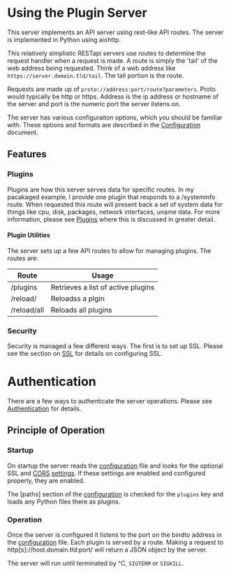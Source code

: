 
# Using the Plugin Server

This server implements an API server using rest-like API routes. The server is implemented in Python using aiohttp. 

This relatively simplistic RESTapi servers use routes to determine the request handler when a request is made. A route is simply the 'tail' of the web address being requested. Think of a web address like `https://server.domain.tld/tail`. The tail portion is the route. 

Requests are made up of `proto://address:port/route?parameters`. Proto would typically be http or https. Address is the ip address or hostname of the server and port is the numeric port the server listens on.

The server has various configuraiton options, which you should be familiar with. These options and formats are described in the [Configuration](Config.md) document.

## Features

### Plugins

Plugins are how this server serves data for specific routes. In my pacakaged example, I provide one plugin that responds to a /systeminfo route. When requested this route will present back a set of system data for things like cpu, disk, packages, network interfaces, uname data. For more information, please see [Plugins](Plugins.md) where this is discussed in greater detail.

#### Plugin Utilities
The server sets up a few API routes to allow for managing plugins. The routes are: 

| Route             | Usage
|-------------------|-------------------------------------------
| /plugins          | Retrieves a list of active plugins
| /reload/<plugin>  | Reloadss a plgin
| /reload/all       | Reloads all plugins



### Security

Security is managed a few different ways. The first is to set up SSL. Please see the section on [SSL](SSL.md) for details on configuring SSL. 

# Authentication
There are a few ways to authenticate the server operations. Please see [Authentication](Auth.md) for details. 

## Principle of Operation

### Startup
On startup the server reads the [configuration](Config.md) file and looks for the optional SSL and [CORS](CORS.md) [settings](Config.md). If these settings are enabled and configured properly, they are enabled. 

The [paths] section of the [configuration](Config.md) is checked for the `plugins` key and loads any Python files there as plugins. 

### Operation
Once the server is configured it listens to the port on the bindto address in the [configuration](Config.md) file. Each plugin is served by a route. Making a request to http[s]://host.domain.tld:port/<plugin> will return a JSON object by the server. 

The server will run until terminated by ^C, `SIGTERM` or `SIGKILL`. 
